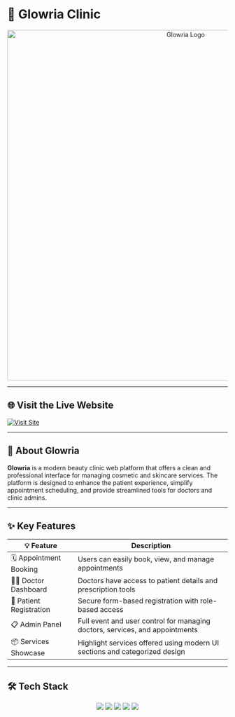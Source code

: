 # 💫 Glowria Clinic

<p align="center">
  <img src="https://github.com/user-attachments/assets/d62297dd-2e34-4477-9aab-ef58106f374d" width="800" alt="Glowria Logo"/>
</p>

---

## 🌐 Visit the Live Website
[![Visit Site](https://img.shields.io/badge/Visit%20Website-Glowria--Clinic-blueviolet?style=for-the-badge)](https://glowria-clinic.infinityfreeapp.com/Glowria-Clinic/Home.html)

---

## 📝 About Glowria
**Glowria** is a modern beauty clinic web platform that offers a clean and professional interface for managing cosmetic and skincare services. The platform is designed to enhance the patient experience, simplify appointment scheduling, and provide streamlined tools for doctors and clinic admins.

---

## ✨ Key Features

| 💡 Feature             | Description                                                                           |
|------------------------|---------------------------------------------------------------------------------------|
| 🗓 Appointment Booking | Users can easily book, view, and manage appointments                                 |
| 👩‍⚕️ Doctor Dashboard   | Doctors have access to patient details and prescription tools                        |
| 📝 Patient Registration | Secure form-based registration with role-based access                               |
| 📋 Admin Panel         | Full event and user control for managing doctors, services, and appointments         |
| 📦 Services Showcase    | Highlight services offered using modern UI sections and categorized design          |

---

## 🛠 Tech Stack

<p align="center">
  <img src="https://img.shields.io/badge/HTML5-E34F26?style=for-the-badge&logo=html5&logoColor=white"/>
  <img src="https://img.shields.io/badge/CSS3-1572B6?style=for-the-badge&logo=css3&logoColor=white"/>
  <img src="https://img.shields.io/badge/JavaScript-F7DF1E?style=for-the-badge&logo=javascript&logoColor=black"/>
  <img src="https://img.shields.io/badge/PHP-777BB4?style=for-the-badge&logo=php&logoColor=white"/>
  <img src="https://img.shields.io/badge/MySQL-4479A1?style=for-the-badge&logo=mysql&logoColor=white"/>
</p>
